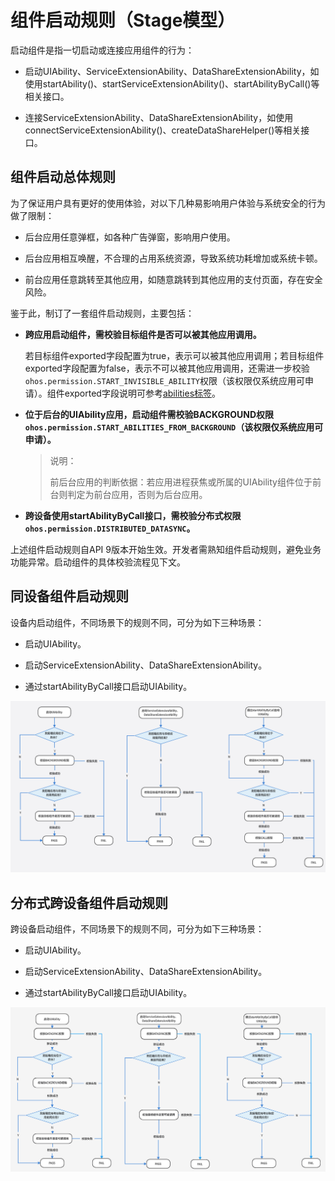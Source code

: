 # 组件启动规则（Stage模型）


启动组件是指一切启动或连接应用组件的行为：


- 启动UIAbility、ServiceExtensionAbility、DataShareExtensionAbility，如使用startAbility()、startServiceExtensionAbility()、startAbilityByCall()等相关接口。

- 连接ServiceExtensionAbility、DataShareExtensionAbility，如使用connectServiceExtensionAbility()、createDataShareHelper()等相关接口。

## 组件启动总体规则

为了保证用户具有更好的使用体验，对以下几种易影响用户体验与系统安全的行为做了限制：


- 后台应用任意弹框，如各种广告弹窗，影响用户使用。

- 后台应用相互唤醒，不合理的占用系统资源，导致系统功耗增加或系统卡顿。

- 前台应用任意跳转至其他应用，如随意跳转到其他应用的支付页面，存在安全风险。


鉴于此，制订了一套组件启动规则，主要包括：

- **跨应用启动组件，需校验目标组件是否可以被其他应用调用。**

  若目标组件exported字段配置为true，表示可以被其他应用调用；若目标组件exported字段配置为false，表示不可以被其他应用调用，还需进一步校验`ohos.permission.START_INVISIBLE_ABILITY`权限（该权限仅系统应用可申请）。组件exported字段说明可参考[abilities标签](../quick-start/module-configuration-file.md#abilities标签)。

- **位于后台的UIAbility应用，启动组件需校验BACKGROUND权限`ohos.permission.START_ABILITIES_FROM_BACKGROUND`（该权限仅系统应用可申请）。**

  > 说明：
  > 
  > 前后台应用的判断依据：若应用进程获焦或所属的UIAbility组件位于前台则判定为前台应用，否则为后台应用。
 
- **跨设备使用startAbilityByCall接口，需校验分布式权限`ohos.permission.DISTRIBUTED_DATASYNC`。**

上述组件启动规则自API 9版本开始生效。开发者需熟知组件启动规则，避免业务功能异常。启动组件的具体校验流程见下文。



## 同设备组件启动规则

  设备内启动组件，不同场景下的规则不同，可分为如下三种场景：

- 启动UIAbility。

- 启动ServiceExtensionAbility、DataShareExtensionAbility。

- 通过startAbilityByCall接口启动UIAbility。

![startup-rule](figures/component-startup-inner-stage.png)


## 分布式跨设备组件启动规则

  跨设备启动组件，不同场景下的规则不同，可分为如下三种场景：

- 启动UIAbility。

- 启动ServiceExtensionAbility、DataShareExtensionAbility。

- 通过startAbilityByCall接口启动UIAbility。

![component-startup-rules](figures/component-startup-inter-stage.png)
